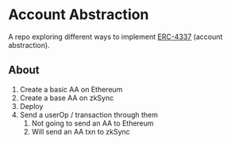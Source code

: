 # Account Abstraction

A repo exploring different ways to implement [ERC-4337](https://eips.ethereum.org/EIPS/eip-4337) (account abstraction).

## About

1. Create a basic AA on Ethereum
2. Create a base AA on zkSync
3. Deploy
4. Send a userOp / transaction through them
   1. Not going to send an AA to Ethereum
   2. Will send an AA txn to zkSync
